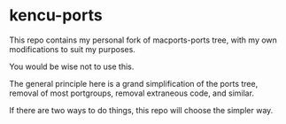 # kencu-ports

This repo contains my personal fork of macports-ports tree, with my own modifications to suit my purposes.

You would be wise not to use this.

The general principle here is a grand simplification of the ports tree, removal of most portgroups, removal extraneous code, and similar.

If there are two ways to do things, this repo will choose the simpler way.
